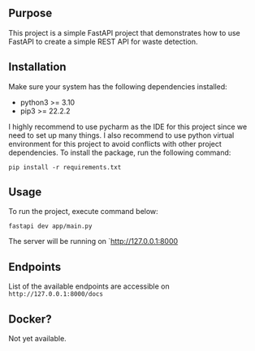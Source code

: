 ## Purpose

This project is a simple FastAPI project that demonstrates how to use FastAPI to create a simple REST API for waste detection.

## Installation

Make sure your system has the following dependencies installed:
- python3 >= 3.10
- pip3 >= 22.2.2

I highly recommend to use pycharm as the IDE for this project since we need to set up many things.
I also recommend to use python virtual environment for this project to avoid conflicts with other project dependencies.
To install the package, run the following command:

```pip install -r requirements.txt```

## Usage

To run the project, execute command below:

```fastapi dev app/main.py```

The server will be running on `http://127.0.0.1:8000

## Endpoints

List of the available endpoints are accessible on `http://127.0.0.1:8000/docs`

## Docker?

Not yet available.